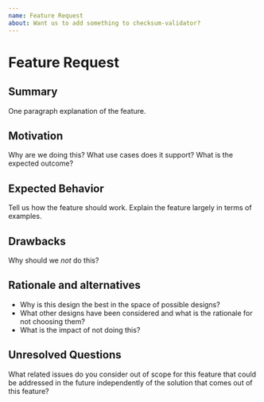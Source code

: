 ```yaml
---
name: Feature Request
about: Want us to add something to checksum-validator?
---
```


# Feature Request
## Summary
One paragraph explanation of the feature.

## Motivation
Why are we doing this? What use cases does it support? What is the expected
outcome?

## Expected Behavior
Tell us how the feature should work. Explain the feature largely in terms of
examples.

## Drawbacks
Why should we _not_ do this?

## Rationale and alternatives
- Why is this design the best in the space of possible designs?
- What other designs have been considered and what is the rationale for not
  choosing them?
- What is the impact of not doing this?

## Unresolved Questions
What related issues do you consider out of scope for this feature that could be
addressed in the future independently of the solution that comes out of this
feature?
